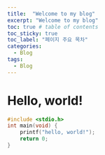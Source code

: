 ```yaml
---
title:  "Welcome to my blog"
excerpt: "Welcome to my blog"
toc: true # table of contents
toc_sticky: true
toc_label: "페이지 주요 목차"
categories:
  - Blog
tags:
  - Blog
---
```

# Hello, world!
```c
#include <stdio.h>
int main(void) {
    printf("hello, world!");
    return 0;
}
```